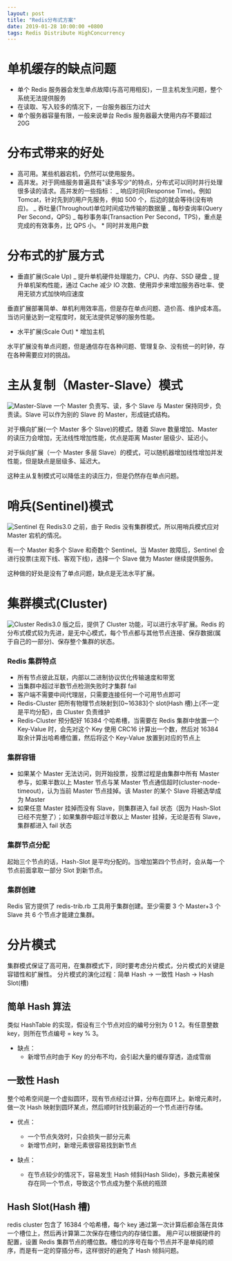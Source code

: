 ```yaml
---
layout: post
title: "Redis分布式方案"
date: 2019-01-28 10:00:00 +0800
tags: Redis Distribute HighConcurrency
---
```


# 单机缓存的缺点问题

- 单个 Redis 服务器会发生单点故障(与高可用相反)，一旦主机发生问题，整个系统无法提供服务
- 在读取、写入较多的情况下，一台服务器压力过大
- 单个服务器容量有限，一般来说单台 Redis 服务器最大使用内存不要超过 20G

# 分布式带来的好处

- 高可用。某些机器宕机，仍然可以使用服务。
- 高并发。对于网络服务普遍具有"读多写少"的特点，分布式可以同时并行处理很多读的请求。高并发的一些指标：
  _ 响应时间(Response Time)。例如 Tomcat，针对先到的用户先服务，例如 500 个，后边的就会等待(没有响应)。
  _ 吞吐量(Throughout)单位时间成功传输的数据量
  _ 每秒查询率(Query Per Second，QPS)
  _ 每秒事务率(Transaction Per Second，TPS)，重点是完成的有效事务，比 QPS 小。 \* 同时并发用户数

# 分布式的扩展方式

- 垂直扩展(Scale Up)
  _ 提升单机硬件处理能力，CPU、内存、SSD 硬盘
  _ 提升单机架构性能，通过 Cache 减少 IO 次数、使用异步来增加服务吞吐率、使用无锁方式加快响应速度

垂直扩展部署简单、单机利用效率高，但是存在单点问题、造价高、维护成本高。当访问量达到一定程度时，就无法提供足够的服务性能。

- 水平扩展(Scale Out) \* 增加主机

水平扩展没有单点问题，但是通信存在各种问题、管理复杂、没有统一的时钟，存在各种需要应对的挑战。

# 主从复制（Master-Slave）模式

![Master-Slave](/assets/images/2019-01-28-Redis_distribute_1.jpg)
一个 Master 负责写、读，多个 Slave 与 Master 保持同步，负责读。Slave 可以作为别的 Slave 的 Master，形成链式结构。

对于横向扩展(一个 Master 多个 Slave)的模式，随着 Slave 数量增加、Master 的读压力会增加，无法线性增加性能，优点是距离 Master 层级少、延迟小。

对于纵向扩展（一个 Master 多层 Slave）的模式，可以随机器增加线性增加并发性能，但是缺点是层级多、延迟大。

这种主从复制模式可以降低主的读压力，但是仍然存在单点问题。

# 哨兵(Sentinel)模式

![Sentinel](/assets/images/2019-01-28-Redis_distribute_2.png)
在 Redis3.0 之前，由于 Redis 没有集群模式，所以用哨兵模式应对 Master 宕机的情况。

有一个 Master 和多个 Slave 和奇数个 Sentinel。当 Master 故障后，Sentinel 会进行投票(主观下线、客观下线)，选择一个 Slave 做为 Master 继续提供服务。

这种做的好处是没有了单点问题，缺点是无法水平扩展。

# 集群模式(Cluster)

![Cluster](/assets/images/2019-01-28-Redis_distribute_3.png)
Redis3.0 版之后，提供了 Cluster 功能，可以进行水平扩展。Redis 的分布式模式较为先进，是无中心模式，每个节点都与其他节点连接、保存数据(属于自己的一部分)、保存整个集群的状态。

### Redis 集群特点

- 所有节点彼此互联，内部以二进制协议优化传输速度和带宽
- 当集群中超过半数节点检测失败时才集群 fail
- 客户端不需要中间代理层，只需要连接任何一个可用节点即可
- Redis-Cluster 把所有物理节点映射到[0~16383]个 slot(Hash 槽)上(不一定是平均分配)，由 Cluster 负责维护
- Redis-Cluster 预分配好 16384 个哈希槽，当需要在 Redis 集群中放置一个 Key-Value 时，会先对这个 Key 使用 CRC16 计算出一个数，然后对 16384 取余计算出哈希槽位置，然后将这个 Key-Value 放置到对应的节点上

### 集群容错

- 如果某个 Master 无法访问，则开始投票，投票过程是由集群中所有 Master 参与，如果半数以上 Master 节点与某 Master 节点通信超时(cluster-node-timeout)，认为当前 Master 节点挂掉。该 Master 的某个 Slave 将被选举成为 Master
- 如果任意 Master 挂掉而没有 Slave，则集群进入 fail 状态（因为 Hash-Slot 已经不完整了）；如果集群中超过半数以上 Master 挂掉，无论是否有 Slave，集群都进入 fail 状态

### 集群节点分配

起始三个节点的话，Hash-Slot 是平均分配的。当增加第四个节点时，会从每一个节点前面拿取一部分 Slot 到新节点。

### 集群创建

Redis 官方提供了 redis-trib.rb 工具用于集群创建。至少需要 3 个 Master+3 个 Slave 共 6 个节点才能建立集群。

# 分片模式

集群模式保证了高可用，在集群模式下，同时要考虑分片模式，分片模式的关键是容错性和扩展性。
分片模式的演化过程：简单 Hash -> 一致性 Hash -> Hash Slot(槽)

## 简单 Hash 算法

类似 HashTable 的实现，假设有三个节点对应的编号分别为 0 1 2。有任意整数 key，则所在节点编号 = key % 3。

- 缺点：
  - 新增节点时由于 Key 的分布不均，会引起大量的缓存穿透，造成雪崩

## 一致性 Hash

整个哈希空间是一个虚拟圆环，现有节点经过计算，分布在圆环上。新增元素时，做一次 Hash 映射到圆环某点，然后顺时针找到最近的一个节点进行存储。

- 优点：

  - 一个节点失效时，只会损失一部分元素
  - 新增节点时，新增元素很容易找到新节点

- 缺点：
  - 在节点较少的情况下，容易发生 Hash 倾斜(Hash Slide)，多数元素被保存在同一个节点，导致这个节点成为整个系统的瓶颈

## Hash Slot(Hash 槽)

redis cluster 包含了 16384 个哈希槽，每个 key 通过第一次计算后都会落在具体一个槽位上，然后再计算第二次保存在槽位内的存储位置。
用户可以根据硬件的配置，设置 Redis 集群节点的槽位数。槽位的序号在每个节点并不是单纯的顺序，而是有一定的穿插分布，这样很好的避免了 Hash 倾斜问题。

